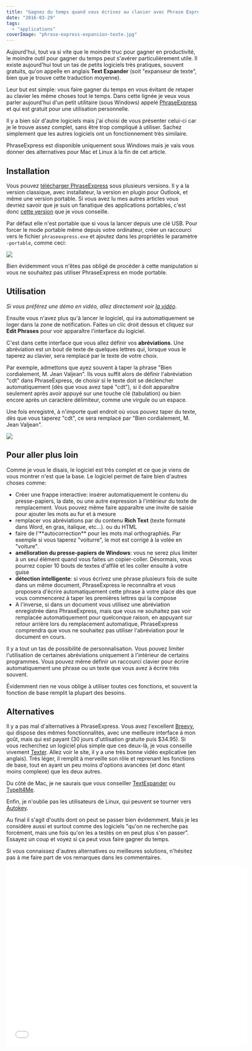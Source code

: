 ```yaml
---
title: "Gagnez du temps quand vous écrivez au clavier avec Phrase Express"
date: "2016-03-29"
tags:
  - "applications"
coverImage: "phrase-express-expansion-texte.jpg"
---
```


Aujourd'hui, tout va si vite que le moindre truc pour gagner en productivité, le moindre outil pour gagner du temps peut s'avérer particulièrement utile. Il existe aujourd'hui tout un tas de petits logiciels très pratiques, souvent gratuits, qu'on appelle en anglais **Text Expander** (soit "expanseur de texte", bien que je trouve cette traduction moyenne).<!--more-->

Leur but est simple: vous faire gagner du temps en vous évitant de retaper au clavier les même choses tout le temps. Dans cette lignée je veux vous parler aujourd'hui d'un petit utilitaire (sous Windows) appelé [PhraseExpress](http://www.phraseexpress.com/) et qui est gratuit pour une utilisation personnelle.

Il y a bien sûr d'autre logiciels mais j'ai choisi de vous présenter celui-ci car je le trouve assez complet, sans être trop compliqué à utiliser. Sachez simplement que les autres logiciels ont un fonctionnement très similaire.

PhraseExpress est disponible uniquement sous Windows mais je vais vous donner des alternatives pour Mac et Linux à la fin de cet article.

## [](#installation)Installation

Vous pouvez [télécharger PhraseExpress](http://www.phraseexpress.com/download.php) sous plusieurs versions. Il y a la version classique, avec installateur, la version en plugin pour Outlook, et même une version portable. Si vous avez lu mes autres articles vous devriez savoir que je suis un fanatique des applications portables, c'est donc [cette version](http://www.portablefreeware.com/index.php?id=2208) que je vous conseille.

Par défaut elle n'est portable que si vous la lancer depuis une clé USB. Pour forcer le mode portable même depuis votre ordinateur, créer un raccourci vers le fichier `phraseexpress.exe` et ajoutez dans les propriétés le paramètre `-portable`, comme ceci:

[![](images/portabilize-phraseexpress.gif)](https://s3.amazonaws.com/srwebsites/smartrock/postimg/portabilize-phraseexpress.gif)

Bien évidemment vous n'êtes pas obligé de procéder à cette manipulation si vous ne souhaitez pas utiliser PhraseExpress en mode portable.

## [](#utilisation)Utilisation

_Si vous préférez une démo en vidéo, allez directement voir [la vidéo](#video)_.

Ensuite vous n'avez plus qu'à lancer le logiciel, qui ira automatiquement se loger dans la zone de notification. Faites un clic droit dessus et cliquez sur **Edit Phrases** pour voir apparaître l'interface du logiciel.

C'est dans cette interface que vous allez définir vos **abréviations**. Une abréviation est un bout de texte de quelques lettres qui, lorsque vous le taperez au clavier, sera remplacé par le texte de votre choix.

Par exemple, admettons que ayez souvent à taper la phrase "Bien cordialement, M. Jean Valjean". Ils vous suffit alors de définir l'abréviation "cdt" dans PhraseExpress, de choisir si le texte doit se déclencher automatiquement (dès que vous avez tapé "cdt"), si il doit apparaître seulement après avoir appuyé sur une touche clé (tabulation) ou bien encore après un caractère délimiteur, comme une virgule ou un espace.

Une fois enregistré, à n'importe quel endroit où vous pouvez taper du texte, dès que vous taperez "cdt", ce sera remplacé par "Bien cordialement, M. Jean Valjean".

[![](images/phrasexpressdemo.gif)](http://srwebsites.s3.amazonaws.com/smartrock/postimg/phrasexpressdemo.gif)

## [](#pour-aller-plus-loin)Pour aller plus loin

Comme je vous le disais, le logiciel est très complet et ce que je viens de vous montrer n'est que la base. Le logiciel permet de faire bien d'autres choses comme:

- Créer une frappe interactive: insérer automatiquement le contenu du presse-papiers, la date, ou une autre expression à l'intérieur du texte de remplacement. Vous pouvez même faire apparaître une invite de saisie pour ajouter les mots au fur et à mesure
- remplacer vos abréviations par du contenu **Rich Text** (texte formaté dans Word, en gras, italique, etc...). ou du HTML
- faire de l'\*\*autocorrection\*\* pour les mots mal orthographiés. Par exemple si vous taperez "voiturre", le mot est corrigé à la volée en "voiture".
- **amélioration du presse-papiers de Windows**: vous ne serez plus limiter à un seul élément quand vous faites un copier-coller. Désormais, vous pourrez copier 10 bouts de textes d'affilé et les coller ensuite à votre guise
- **détection intelligente**: si vous écrivez une phrase plusieurs fois de suite dans un même document, PhraseExpress le reconnaîtra et vous proposera d'écrire automatiquement cette phrase à votre place dès que vous commencerez à taper les premières lettres qui la compose
- A l'inverse, si dans un document vous utilisez une abréviation enregistrée dans PhraseExpress, mais que vous ne souhaitez pas voir remplacée automatiquement pour quelconque raison, en appuyant sur retour arrière lors du remplacement automatique, PhraseExpress comprendra que vous ne souhaitez pas utiliser l'abréviation pour le document en cours.

Il y a tout un tas de possibilité de personnalisation. Vous pouvez limiter l'utilisation de certaines abréviations uniquement à l'intérieur de certains programmes. Vous pouvez même définir un raccourci clavier pour écrire automatiquement une phrase ou un texte que vous avez à écrire très souvent.

Évidemment rien ne vous oblige à utiliser toutes ces fonctions, et souvent la fonction de base remplit la plupart des besoins.

## [](#alternatives)Alternatives

Il y a pas mal d'alternatives à PhraseExpress. Vous avez l'excellent [Breevy](http://www.16software.com/breevy/), qui dispose des mêmes fonctionnalités, avec une meilleure interface à mon goût, mais qui est payant (30 jours d'utilisation gratuite puis $34.95). Si vous recherchez un logiciel plus simple que ces deux-là, je vous conseille vivement [Texter](http://lifehacker.com/238306/lifehacker-code-texter-windows). Allez voir le site, il y a une très bonne vidéo explicative (en anglais). Très léger, il remplit à merveille son rôle et reprenant les fonctions de base, tout en ayant un peu moins d'options avancées (et donc étant moins complexe) que les deux autres.

Du côté de Mac, je ne saurais que vous conseiller [TextExpander](http://smilesoftware.com/TextExpander/index.html) ou [TypeIt4Me](http://www.ettoresoftware.com/products/typeit4me/).

Enfin, je n'oublie pas les utilisateurs de Linux, qui peuvent se tourner vers [Autokey](http://code.google.com/p/autokey/).

Au final il s'agit d'outils dont on peut se passer bien évidemment. Mais je les considère aussi et surtout comme des logiciels "qu'on ne recherche pas forcément, mais une fois qu'on les a testés on en peut plus s'en passer". Essayez un coup et voyez si ça peut vous faire gagner du temps.

Si vous connaissez d'autres alternatives ou meilleures solutions, n'hésitez pas à me faire part de vos remarques dans les commentaires.

<iframe id="video" src="//www.youtube.com/embed/4OnzOKumPC4" height="474" width="632" allowfullscreen frameborder="0"></iframe>
